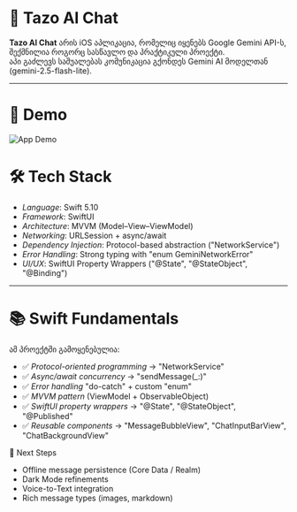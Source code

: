 # 📱 Tazo AI Chat  

**Tazo AI Chat** არის iOS აპლიკაცია, რომელიც იყენებს Google Gemini API-ს, შექმნილია როგორც სასწავლო და პრაქტიკული პროექტი.  
აპი გაძლევს საშუალებას კომუნიკაცია გქონდეს Gemini AI მოდელთან (gemini-2.5-flash-lite).  

---

# 🎥 Demo  
![App Demo](https://media2.giphy.com/media/v1.Y2lkPTc5MGI3NjExd3psMHA5MGxsazNiNWNqbWlibWhyOWRnNWVpemhpOTFkbWZvMzltZCZlcD12MV9pbnRlcm5hbF9naWZfYnlfaWQmY3Q9Zw/HNXX2MHyYSUNJfOUfe/giphy.gif)


# 🛠 Tech Stack
- *Language*: Swift 5.10  
- *Framework*: SwiftUI  
- *Architecture*: MVVM (Model–View–ViewModel)  
- *Networking*: URLSession + async/await  
- *Dependency Injection*: Protocol-based abstraction ("NetworkService")  
- *Error Handling*: Strong typing with "enum GeminiNetworkError" 
- *UI/UX*: SwiftUI Property Wrappers ("@State", "@StateObject", "@Binding")  

---

# 📚 Swift Fundamentals
ამ პროექტში გამოყენებულია:  
- ✅ *Protocol-oriented programming* → "NetworkService"  
- ✅ *Async/await concurrency* → "sendMessage(_:)"  
- ✅ *Error handling* "do-catch" + custom "enum" 
- ✅ *MVVM pattern* (ViewModel + ObservableObject)  
- ✅ *SwiftUI property wrappers* → "@State", "@StateObject", "@Published" 
- ✅ *Reusable components* → "MessageBubbleView", "ChatInputBarView", "ChatBackgroundView"

🔮 Next Steps
- Offline message persistence (Core Data / Realm)
- Dark Mode refinements
- Voice-to-Text integration
- Rich message types (images, markdown)  

